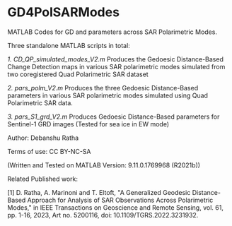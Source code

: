 # GD4PolSARModes
 MATLAB Codes for GD and parameters across SAR Polarimetric Modes.
 
 Three standalone MATLAB scripts in total:

*1. CD_QP_simulated_modes_V2.m* Produces the Gedoesic Distance-Based Change Detection maps in various SAR polarimetric modes simulated from two coregistered Quad Polarimetric SAR dataset

*2. pars_polm_V2.m* Produces the three Gedoesic Distance-Based parameters in various SAR polarimetric modes simulated using Quad Polarimetric SAR data.

*3. pars_S1_grd_V2.m* Produces Gedoesic Distance-Based parameters for Sentinel-1 GRD images (Tested for sea ice in EW mode)

Author: Debanshu Ratha

Terms of use: CC BY-NC-SA

(Written and Tested on MATLAB Version: 9.11.0.1769968 (R2021b))

Related Published work:

[1] D. Ratha, A. Marinoni and T. Eltoft, "A Generalized Geodesic 
Distance-Based Approach for Analysis of SAR Observations Across 
Polarimetric Modes," in IEEE Transactions on Geoscience and Remote Sensing, 
vol. 61, pp. 1-16, 2023, Art no. 5200116, doi: 10.1109/TGRS.2022.3231932.         